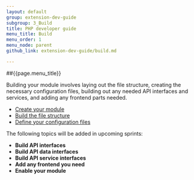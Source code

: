 ```yaml
---
layout: default
group: extension-dev-guide
subgroup: 3_Build
title: PHP developer guide
menu_title: Build
menu_order: 1
menu_node: parent
github_link: extension-dev-guide/build.md

---
```


##{{page.menu_title}}

Building your module involves laying out the file structure, creating the necessary configuration files, building out any needed API interfaces and services, and adding any frontend parts needed.


* [Create your module](create_module.html)
* [Build the file structure](create_module.html#create-module-file-structure)
* [Define your configuration files](required-configuration-files.html)

The following topics will be added in upcoming sprints:

* __Build API interfaces__
* __Build API data interfaces__
* __Build API service interfaces__
* __Add any frontend you need__
* __Enable your module__